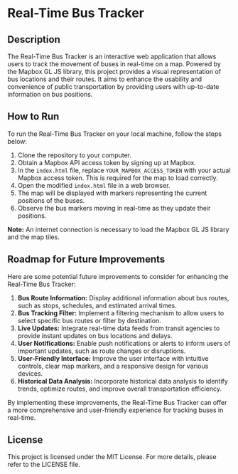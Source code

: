 # Real-Time Bus Tracker

## Description
The Real-Time Bus Tracker is an interactive web application that allows users to track the movement of buses in real-time on a map. Powered by the Mapbox GL JS library, this project provides a visual representation of bus locations and their routes. It aims to enhance the usability and convenience of public transportation by providing users with up-to-date information on bus positions.

## How to Run
To run the Real-Time Bus Tracker on your local machine, follow the steps below:

1. Clone the repository to your computer.
2. Obtain a Mapbox API access token by signing up at Mapbox.
3. In the `index.html` file, replace `YOUR_MAPBOX_ACCESS_TOKEN` with your actual Mapbox access token. This is required for the map to load correctly.
4. Open the modified `index.html` file in a web browser.
5. The map will be displayed with markers representing the current positions of the buses.
6. Observe the bus markers moving in real-time as they update their positions.

**Note:** An internet connection is necessary to load the Mapbox GL JS library and the map tiles.

## Roadmap for Future Improvements
Here are some potential future improvements to consider for enhancing the Real-Time Bus Tracker:

1. **Bus Route Information:** Display additional information about bus routes, such as stops, schedules, and estimated arrival times.
2. **Bus Tracking Filter:** Implement a filtering mechanism to allow users to select specific bus routes or filter by destination.
3. **Live Updates:** Integrate real-time data feeds from transit agencies to provide instant updates on bus locations and delays.
4. **User Notifications:** Enable push notifications or alerts to inform users of important updates, such as route changes or disruptions.
5. **User-Friendly Interface:** Improve the user interface with intuitive controls, clear map markers, and a responsive design for various devices.
6. **Historical Data Analysis:** Incorporate historical data analysis to identify trends, optimize routes, and improve overall transportation efficiency.

By implementing these improvements, the Real-Time Bus Tracker can offer a more comprehensive and user-friendly experience for tracking buses in real-time.

## License
This project is licensed under the MIT License. For more details, please refer to the LICENSE file.
